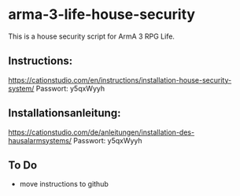 # arma-3-life-house-security
This is a house security script for ArmA 3 RPG Life.

## Instructions:
https://cationstudio.com/en/instructions/installation-house-security-system/
Passwort: y5qxWyyh

## Installationsanleitung:
https://cationstudio.com/de/anleitungen/installation-des-hausalarmsystems/
Passwort: y5qxWyyh

## To Do

- move instructions to github
